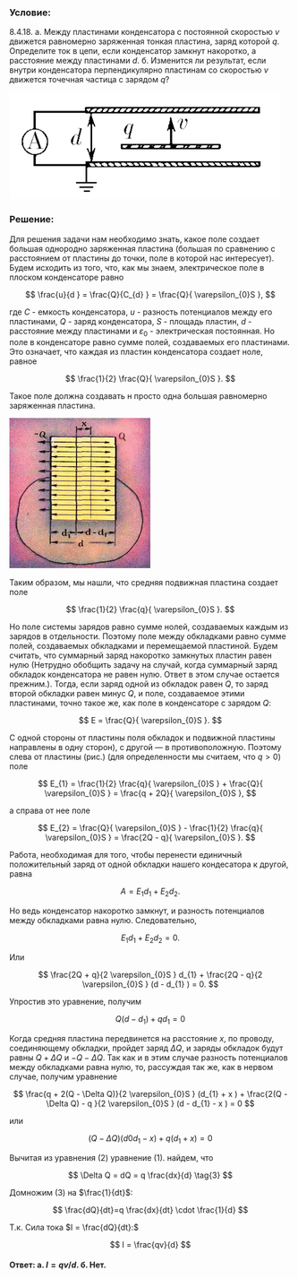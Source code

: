 ###  Условие:

$8.4.18.$ а. Между пластинами конденсатора с постоянной скоростью $v$ движется равномерно заряженная тонкая пластина, заряд которой $q$. Определите ток в цепи, если конденсатор замкнут накоротко, а расстояние между пластинами $d$. б. Изменится ли результат, если внутри конденсатора перпендикулярно пластинам со скоростью $v$ движется точечная частица с зарядом $q$?

![К задаче $8.4.18$|484x191, 45%](../../img/8.4.18/8.4.18.png)

###  Решение:

Для решения задачи нам необходимо знать, какое поле создает большая однородно заряженная пластина (большая по сравнению с расстоянием от пластины до точки, поле в которой нас интересует). Будем исходить из того, что, как мы знаем, электрическое поле в плоском конденсаторе равно

$$
\frac{u}{d } = \frac{Q}{C_{d} } = \frac{Q}{ \varepsilon_{0}S },
$$

где $C$ - емкость конденсатора, $u$ - разность потенциалов между его пластинами, $Q$ - заряд конденсатора, $S$ - площадь пластин, $d$ - расстояние между пластинами и $\varepsilon_{0}$ - электрическая постоянная. Но поле в конденсаторе равно сумме полей, создаваемых его пластинами. Это означает, что каждая из пластин конденсатора создает ноле, равное

$$
\frac{1}{2} \frac{Q}{ \varepsilon_{0}S }.
$$

Такое поле должна создавать н просто одна большая равномерно заряженная пластина.

![|252x268, 67%](../../img/8.4.18/sol.png)

Таким образом, мы нашли, что средняя подвижная пластина создает поле

$$
\frac{1}{2} \frac{q}{ \varepsilon_{0}S }.
$$

Но поле системы зарядов равно сумме нолей, создаваемых каждым из зарядов в отдельности. Поэтому поле между обкладками равно сумме полей, создаваемых обкладками и перемещаемой пластиной. Будем считать, что суммарный заряд накоротко замкнутых пластин равен нулю (Нетрудно обобщить задачу на случай, когда суммарный заряд обкладок конденсатора не равен нулю. Ответ в этом случае остается прежним.). Тогда, если заряд одной из обкладок равен $Q$, то заряд второй обкладки равен минус $Q$, и поле, создаваемое этими пластинами, точно такое же, как поле в конденсаторе с зарядом $Q$:

$$
E = \frac{Q}{ \varepsilon_{0}S }.
$$

С одной стороны от пластины поля обкладок и подвижной пластины направлены в одну сторон), с другой — в противоположную. Поэтому слева от пластины (рис.) (для определенности мы считаем, что $q>0$) поле

$$
E_{1} = \frac{1}{2} \frac{q}{ \varepsilon_{0}S } + \frac{Q}{ \varepsilon_{0}S } = \frac{q + 2Q}{ \varepsilon_{0}S },
$$

а справа от нее поле

$$
E_{2} = \frac{Q}{ \varepsilon_{0}S } - \frac{1}{2} \frac{q}{ \varepsilon_{0}S } = \frac{2Q - q}{ \varepsilon_{0}S }.
$$

Работа, необходимая для того, чтобы перенести единичный положительный заряд от одной обкладки нашего кондесатора к другой, равна

$$
A = E_{1}d_{1} + E_{2}d_{2}.
$$

Но ведь конденсатор накоротко замкнут, и разность потенциалов между обкладками равна нулю. Следовательно,

$$
E_{1}d_{1} + E_{2}d_{2} = 0.
$$

Или

$$
\frac{2Q + q}{2 \varepsilon_{0}S } d_{1} + \frac{2Q - q}{2 \varepsilon_{0}S } (d - d_{1} ) = 0.
$$

Упростив это уравнение, получим

$$
Q(d - d_{1}) + qd_{1} = 0 \tag{1}
$$

Когда средняя пластина передвинется на расстояние $x$, по проводу, соединяющему обкладки, пройдет заряд $\Delta Q$, и заряды обкладок будут равны $Q+\Delta Q$ и $−Q−\Delta Q$. Так как и в этим случае разность потенциалов между обкладками равна нулю, то, рассуждая так же, как в нервом случае, получим уравнение

$$
\frac{q + 2(Q - \Delta Q)}{2 \varepsilon_{0}S } (d_{1} + x ) + \frac{2(Q - \Delta Q) - q }{2 \varepsilon_{0}S } (d - d_{1} - x ) = 0
$$

или

$$
(Q - \Delta Q)(d 0 d_{1} - x) + q(d_{1} + x) = 0 \tag{2}
$$

Вычитая из уравнения $(2)$ уравнение $(1)$. найдем, что

$$
\Delta Q = dQ = q \frac{dx}{d} \tag{3}
$$

Домножим $(3)$ на $\frac{1}{dt}$:

$$
\frac{dQ}{dt}=q \frac{dx}{dt} \cdot \frac{1}{d}
$$

Т.к. Сила тока $I = \frac{dQ}{dt}:$

$$
I = \frac{qv}{d}
$$

#### Ответ: а. $I = qv/d$. б. Нет.